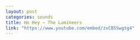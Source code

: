 ```yaml
---
layout: post
categories: sounds
title: Ho Hey ~ The Lumineers
link: "https://www.youtube.com/embed/zvCBSSwgtg4"
---
```




